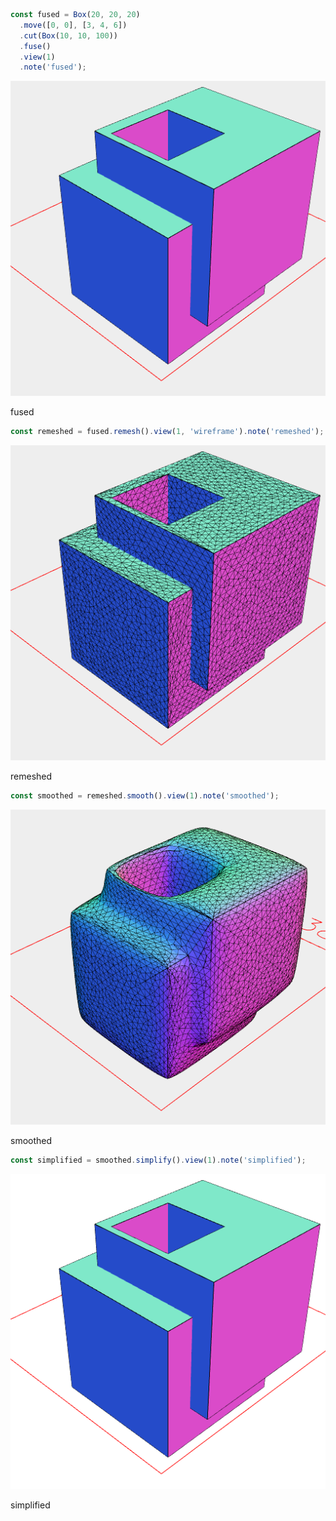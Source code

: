 ```JavaScript
const fused = Box(20, 20, 20)
  .move([0, 0], [3, 4, 6])
  .cut(Box(10, 10, 100))
  .fuse()
  .view(1)
  .note('fused');
```

![Image](smooth.md.0.png)

fused

```JavaScript
const remeshed = fused.remesh().view(1, 'wireframe').note('remeshed');
```

![Image](smooth.md.1.png)

remeshed

```JavaScript
const smoothed = remeshed.smooth().view(1).note('smoothed');
```

![Image](smooth.md.2.png)

smoothed

```JavaScript
const simplified = smoothed.simplify().view(1).note('simplified');
```

![Image](smooth.md.3.png)

simplified
